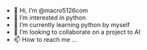 - 👋 Hi, I’m @macro5126com
- 👀 I’m interested in python
- 🌱 I’m currently learning python by myself
- 💞️ I’m looking to collaborate on a project to AI
- 📫 How to reach me ...

<!---
macro5126com/macro5126com is a ✨ special ✨ repository because its `README.md` (this file) appears on your GitHub profile.
You can click the Preview link to take a look at your changes.
--->
